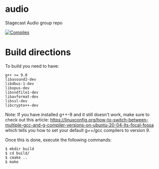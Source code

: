 # audio
Stagecast Audio group repo

[![Compiles](https://github.com/stanford-stagecast/audio/workflows/Compile/badge.svg?event=push)](https://github.com/stanford-stagecast/audio/actions)

# Build directions

To build you need to have:
```
g++ >= 9.0
libasound2-dev
libdbus-1-dev
libopus-dev
libsndfile1-dev
libavformat-dev
libssl-dev
libcrypto++-dev
```
Note: If you have installed g++-9 and it still doesn't work,
make sure to check out this article: https://linuxconfig.org/how-to-switch-between-multiple-gcc-and-g-compiler-versions-on-ubuntu-20-04-lts-focal-fossa
which tells you how to set your default g++/gcc compilers to version 9.

Once this is done, execute the following commands:
```
$ mkdir build
$ cd build/
$ cmake ..
$ make
```
